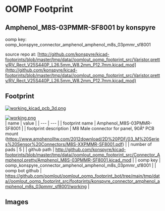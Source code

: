 # OOMP Footprint  
## Amphenol_M8S-03PMMR-SF8001  by konspyre  
  
oomp key: oomp_konspyre_connector_amphenol_amphenol_m8s_03pmmr_sf8001  
  
source repo at: [http://github.com/konspyre/kicad-footprints/blob/master/tmp/data//oomlout_oomp_footprint_src/Varistor.pretty/RV_Rect_V25S440P_L26.5mm_W8.2mm_P12.7mm.kicad_mod](http://github.com/konspyre/kicad-footprints/blob/master/tmp/data//oomlout_oomp_footprint_src/Varistor.pretty/RV_Rect_V25S440P_L26.5mm_W8.2mm_P12.7mm.kicad_mod)  
## Footprint  
  
[![working_kicad_pcb_3d.png](working_kicad_pcb_3d_600.png)](working_kicad_pcb_3d.png)  
  
[![working.png](working_600.png)](working.png)  
| name | value | 
| --- | --- | 
| footprint name | Amphenol_M8S-03PMMR-SF8001 | 
| footprint description | M8 Male connector for panel, 90Â° PCB mount (https://www.amphenolltw.com/2012download/2D%20PDF/03_M%20Series%20Sensor%20Connectors/M8S-XXPMMR-SF8001.pdf) | 
| number of pads | 5 | 
| github path | http://github.com/konspyre/kicad-footprints/blob/master/tmp/data//oomlout_oomp_footprint_src/Connector_Amphenol.pretty/Amphenol_M8S-03PMMR-SF8001.kicad_mod | 
| oomp key | oomp_konspyre_connector_amphenol_amphenol_m8s_03pmmr_sf8001 | 
| oomp bot github | https://github.com/oomlout/oomlout_oomp_footprint_bot/tree/main/tmp/data//oomlout_oomp_footprint_src/footprints/konspyre_connector_amphenol_amphenol_m8s_03pmmr_sf8001/working | 
## Images  
